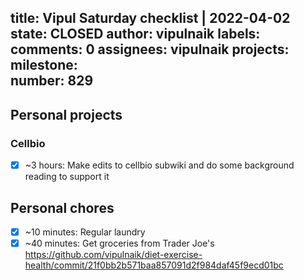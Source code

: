 title:	Vipul Saturday checklist | 2022-04-02
state:	CLOSED
author:	vipulnaik
labels:	
comments:	0
assignees:	vipulnaik
projects:	
milestone:	
number:	829
--
## Personal projects

### Cellbio

- [x] ~3 hours: Make edits to cellbio subwiki and do some background reading to support it

## Personal chores

- [x] ~10 minutes: Regular laundry
- [x] ~40 minutes: Get groceries from Trader Joe's https://github.com/vipulnaik/diet-exercise-health/commit/21f0bb2b571baa857091d2f984daf45f9ecd01bc
